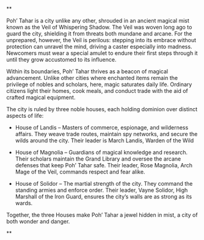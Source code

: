 **

Poh’ Tahar is a city unlike any other, shrouded in an ancient magical mist known as the Veil of Whispering Shadow. The Veil was woven long ago to guard the city, shielding it from threats both mundane and arcane. For the unprepared, however, the Veil is perilous: stepping into its embrace without protection can unravel the mind, driving a caster especially into madness. Newcomers must wear a special amulet to endure their first steps through it until they grow accustomed to its influence.

Within its boundaries, Poh’ Tahar thrives as a beacon of magical advancement. Unlike other cities where enchanted items remain the privilege of nobles and scholars, here, magic saturates daily life. Ordinary citizens light their homes, cook meals, and conduct trade with the aid of crafted magical equipment.

The city is ruled by three noble houses, each holding dominion over distinct aspects of life:

- House of Landis – Masters of commerce, espionage, and wilderness affairs. They weave trade routes, maintain spy networks, and secure the wilds around the city. Their leader is March Landis, Warden of the Wild
    
- House of Magnolia – Guardians of magical knowledge and research. Their scholars maintain the Grand Library and oversee the arcane defenses that keep Poh’ Tahar safe. Their leader, Rose Magnolia, Arch Mage of the Veil, commands respect and fear alike.
    
- House of Solidor – The martial strength of the city. They command the standing armies and enforce order. Their leader, Vayne Solidor, High Marshall of the Iron Guard, ensures the city’s walls are as strong as its wards.
    

Together, the three Houses make Poh’ Tahar a jewel hidden in mist, a city of both wonder and danger.

**